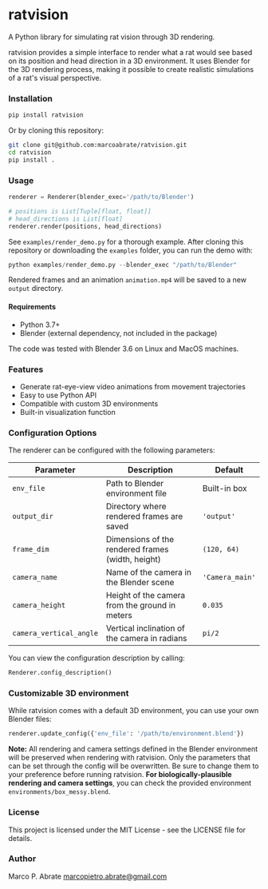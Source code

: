 # ratvision

A Python library for simulating rat vision through 3D rendering.

ratvision provides a simple interface to render what a rat would see based on its position and head direction in a 3D environment. It uses Blender for the 3D rendering process, making it possible to create realistic simulations of a rat's visual perspective.

### Installation

```bash
pip install ratvision
```
Or by cloning this repository:
```bash
git clone git@github.com:marcoabrate/ratvision.git
cd ratvision
pip install .
```

### Usage
```python
renderer = Renderer(blender_exec='/path/to/Blender')

# positions is List[Tuple[float, float]]
# head_directions is List[float]
renderer.render(positions, head_directions)
```

See `examples/render_demo.py` for a thorough example. After cloning this repository or downloading the `examples` folder, you can run the demo with:
```python
python examples/render_demo.py --blender_exec "/path/to/Blender"
```
Rendered frames and an animation `animation.mp4` will be saved to a new `output` directory.

#### Requirements

- Python 3.7+
- Blender (external dependency, not included in the package)

The code was tested with Blender 3.6 on Linux and MacOS machines.

### Features

- Generate rat-eye-view video animations from movement trajectories
- Easy to use Python API
- Compatible with custom 3D environments
- Built-in visualization function

### Configuration Options

The renderer can be configured with the following parameters:

| Parameter | Description | Default |
|-----------|-------------|---------|
| `env_file` | Path to Blender environment file | Built-in box |
| `output_dir` | Directory where rendered frames are saved | `'output'` |
| `frame_dim` | Dimensions of the rendered frames (width, height) | `(120, 64)` |
| `camera_name` | Name of the camera in the Blender scene | `'Camera_main'` |
| `camera_height` | Height of the camera from the ground in meters | `0.035` |
| `camera_vertical_angle` | Vertical inclination of the camera in radians | `pi/2` |

You can view the configuration description by calling:

```python
Renderer.config_description()
```
### Customizable 3D environment

While ratvision comes with a default 3D environment, you can use your own Blender files:

```python
renderer.update_config({'env_file': '/path/to/environment.blend'})
```

__Note:__ All rendering and camera settings defined in the Blender environment will be preserved when rendering with ratvision. Only the parameters that can be set through the config will be overwritten. Be sure to change them to your preference before running ratvision. __For biologically-plausible rendering and camera settings__, you can check the provided environment `environments/box_messy.blend`. 

### License

This project is licensed under the MIT License - see the LICENSE file for details.

### Author

Marco P. Abrate
[marcopietro.abrate@gmail.com](mailto:marcopietro.abrate@gmail.com)
